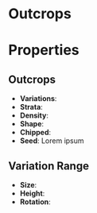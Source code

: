 # Outcrops





# Properties


## Outcrops

- **Variations**: 
- **Strata**: 
- **Density**: 
- **Shape**: 
- **Chipped**: 
- **Seed**: Lorem ipsum

## Variation Range

- **Size**: 
- **Height**: 
- **Rotation**: 



